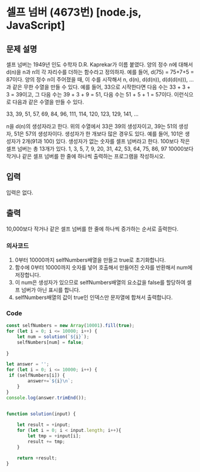 # 셀프 넘버 (4673번) [node.js, JavaScript] 

## 문제 설명
셀프 넘버는 1949년 인도 수학자 D.R. Kaprekar가 이름 붙였다. 양의 정수 n에 대해서 d(n)을 n과 n의 각 자리수를 더하는 함수라고 정의하자. 예를 들어, d(75) = 75+7+5 = 87이다.
양의 정수 n이 주어졌을 때, 이 수를 시작해서 n, d(n), d(d(n)), d(d(d(n))), ...과 같은 무한 수열을 만들 수 있다. 
예를 들어, 33으로 시작한다면 다음 수는 33 + 3 + 3 = 39이고, 그 다음 수는 39 + 3 + 9 = 51, 다음 수는 51 + 5 + 1 = 57이다. 이런식으로 다음과 같은 수열을 만들 수 있다.

33, 39, 51, 57, 69, 84, 96, 111, 114, 120, 123, 129, 141, ...

n을 d(n)의 생성자라고 한다. 위의 수열에서 33은 39의 생성자이고, 39는 51의 생성자, 51은 57의 생성자이다. 생성자가 한 개보다 많은 경우도 있다. 예를 들어, 101은 생성자가 2개(91과 100) 있다. 
생성자가 없는 숫자를 셀프 넘버라고 한다. 100보다 작은 셀프 넘버는 총 13개가 있다. 1, 3, 5, 7, 9, 20, 31, 42, 53, 64, 75, 86, 97
10000보다 작거나 같은 셀프 넘버를 한 줄에 하나씩 출력하는 프로그램을 작성하시오.

## 입력
입력은 없다.

## 출력
10,000보다 작거나 같은 셀프 넘버를 한 줄에 하나씩 증가하는 순서로 출력한다.

### 의사코드 
1. 0부터 10000까지 selfNumbers배열을 만들고 true로 초기화합니다.
2. 함수에 0부터 10000까지 숫자를 넣어 호출해서 만들어진 숫자를 반환해서 num에 저장합니다.
3. 이 num은 생성자가 있으므로 selfNumbers배열의 요소값을 false를 할당하여 셀프 넘버가 아닌 표시를 합니다.
4. selfNumbers배열의 값이 true인 인덱스만 문자열에 합쳐서 출력합니다.

### Code
```js
const selfNumbers = new Array(10001).fill(true);
for (let i = 0; i <= 10000; i++) {
    let num = solution(`${i}`);
    selfNumbers[num] = false;
    
}

let answer = '';
for (let i = 0; i <= 10000; i++) {
 if (selfNumbers[i]) {
        answer+=`${i}\n`;
    }
}
console.log(answer.trimEnd());

    
function solution(input) {

    let result = +input;
    for (let i = 0; i < input.length; i++){
        let tmp = +input[i];
        result += tmp;
    }

    return +result;
}

```
